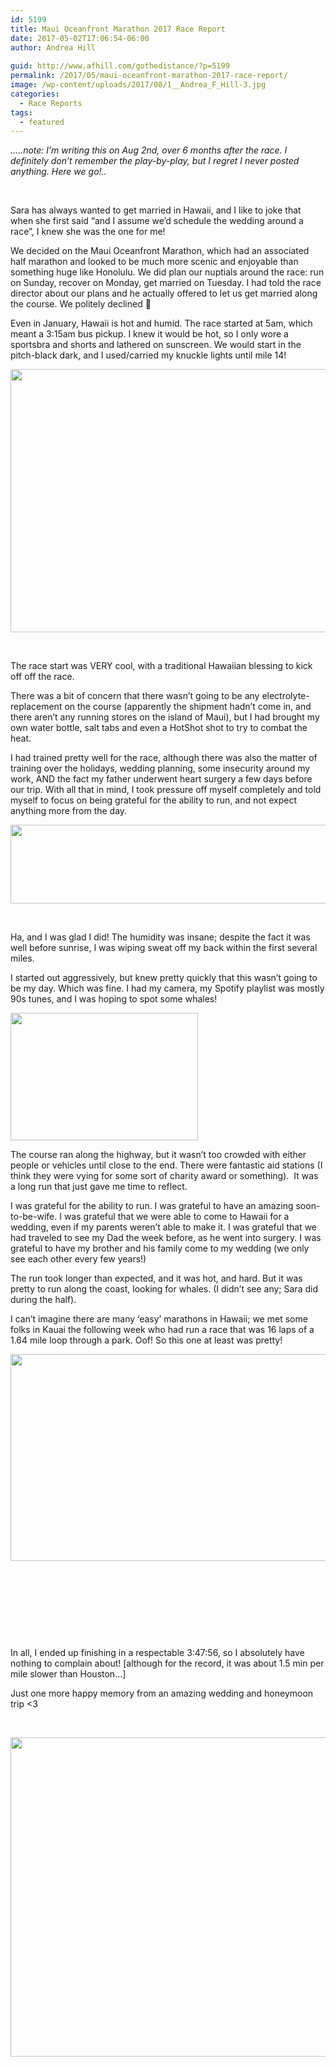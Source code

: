 ```yaml
---
id: 5199
title: Maui Oceanfront Marathon 2017 Race Report
date: 2017-05-02T17:06:54-06:00
author: Andrea Hill
  
guid: http://www.afhill.com/gothedistance/?p=5199
permalink: /2017/05/maui-oceanfront-marathon-2017-race-report/
image: /wp-content/uploads/2017/08/1__Andrea_F_Hill-3.jpg
categories:
  - Race Reports
tags:
  - featured
---
```

_&#8230;..note: I&#8217;m writing this on Aug 2nd, over 6 months after the race. I definitely don&#8217;t remember the play-by-play, but I regret I never posted anything. Here we go!.._

&nbsp;

Sara has always wanted to get married in Hawaii, and I like to joke that when she first said &#8220;and I assume we&#8217;d schedule the wedding around a race&#8221;, I knew she was the one for me!

We decided on the Maui Oceanfront Marathon, which had an associated half marathon and looked to be much more scenic and enjoyable than something huge like Honolulu. We did plan our nuptials around the race: run on Sunday, recover on Monday, get married on Tuesday. I had told the race director about our plans and he actually offered to let us get married along the course. We politely declined 🙂

Even in January, Hawaii is hot and humid. The race started at 5am, which meant a 3:15am bus pickup. I knew it would be hot, so I only wore a sportsbra and shorts and lathered on sunscreen. We would start in the pitch-black dark, and I used/carried my knuckle lights until mile 14!

[<img class="aligncenter size-large wp-image-5200" src="http://www.afhill.com/gothedistance/wp-content/uploads/2017/08/Photo_in_Trip_to_Hawaii_-_Google_Photos-1024x695.jpg" alt="" width="620" height="421" srcset="http://www.afhill.com/gothedistance/wp-content/uploads/2017/08/Photo_in_Trip_to_Hawaii_-_Google_Photos-1024x695.jpg 1024w, http://www.afhill.com/gothedistance/wp-content/uploads/2017/08/Photo_in_Trip_to_Hawaii_-_Google_Photos-300x204.jpg 300w, http://www.afhill.com/gothedistance/wp-content/uploads/2017/08/Photo_in_Trip_to_Hawaii_-_Google_Photos-768x521.jpg 768w" sizes="(max-width: 620px) 100vw, 620px" />](http://www.afhill.com/gothedistance/wp-content/uploads/2017/08/Photo_in_Trip_to_Hawaii_-_Google_Photos.jpg)

&nbsp;

The race start was VERY cool, with a traditional Hawaiian blessing to kick off off the race.

There was a bit of concern that there wasn&#8217;t going to be any electrolyte-replacement on the course (apparently the shipment hadn&#8217;t come in, and there aren&#8217;t any running stores on the island of Maui), but I had brought my own water bottle, salt tabs and even a HotShot shot to try to combat the heat.

I had trained pretty well for the race, although there was also the matter of training over the holidays, wedding planning, some insecurity around my work, AND the fact my father underwent heart surgery a few days before our trip. With all that in mind, I took pressure off myself completely and told myself to focus on being grateful for the ability to run, and not expect anything more from the day.

[<img class="aligncenter wp-image-5208" src="http://www.afhill.com/gothedistance/wp-content/uploads/2017/08/1__Andrea_F_Hill-2.jpg" alt="" width="518" height="126" srcset="http://www.afhill.com/gothedistance/wp-content/uploads/2017/08/1__Andrea_F_Hill-2.jpg 1020w, http://www.afhill.com/gothedistance/wp-content/uploads/2017/08/1__Andrea_F_Hill-2-300x73.jpg 300w, http://www.afhill.com/gothedistance/wp-content/uploads/2017/08/1__Andrea_F_Hill-2-768x187.jpg 768w" sizes="(max-width: 518px) 100vw, 518px" />](http://www.afhill.com/gothedistance/wp-content/uploads/2017/08/1__Andrea_F_Hill-2.jpg)

&nbsp;

Ha, and I was glad I did! The humidity was insane; despite the fact it was well before sunrise, I was wiping sweat off my back within the first several miles.

I started out aggressively, but knew pretty quickly that this wasn&#8217;t going to be my day. Which was fine. I had my camera, my Spotify playlist was mostly 90s tunes, and I was hoping to spot some whales!

[<img class="size-medium wp-image-5204 aligncenter" src="http://www.afhill.com/gothedistance/wp-content/uploads/2017/08/Photo_in_Trip_to_Hawaii_-_Google_Photos-1-300x204.jpg" alt="" width="300" height="204" srcset="http://www.afhill.com/gothedistance/wp-content/uploads/2017/08/Photo_in_Trip_to_Hawaii_-_Google_Photos-1-300x204.jpg 300w, http://www.afhill.com/gothedistance/wp-content/uploads/2017/08/Photo_in_Trip_to_Hawaii_-_Google_Photos-1-768x522.jpg 768w, http://www.afhill.com/gothedistance/wp-content/uploads/2017/08/Photo_in_Trip_to_Hawaii_-_Google_Photos-1-1024x696.jpg 1024w" sizes="(max-width: 300px) 100vw, 300px" />](http://www.afhill.com/gothedistance/wp-content/uploads/2017/08/Photo_in_Trip_to_Hawaii_-_Google_Photos-1.jpg)

The course ran along the highway, but it wasn&#8217;t too crowded with either people or vehicles until close to the end. There were fantastic aid stations (I think they were vying for some sort of charity award or something).  It was a long run that just gave me time to reflect.

I was grateful for the ability to run. I was grateful to have an amazing soon-to-be-wife. I was grateful that we were able to come to Hawaii for a wedding, even if my parents weren&#8217;t able to make it. I was grateful that we had traveled to see my Dad the week before, as he went into surgery. I was grateful to have my brother and his family come to my wedding (we only see each other every few years!)

The run took longer than expected, and it was hot, and hard. But it was pretty to run along the coast, looking for whales. (I didn&#8217;t see any; Sara did during the half).

I can&#8217;t imagine there are many &#8216;easy&#8217; marathons in Hawaii; we met some folks in Kauai the following week who had run a race that was 16 laps of a 1.64 mile loop through a park. Oof! So this one at least was pretty!

[<img class="alignright size-large wp-image-5205" src="http://www.afhill.com/gothedistance/wp-content/uploads/2017/08/Maui_Oceanfront_Marathon___Run___Strava-1-1024x547.jpg" alt="" width="620" height="331" srcset="http://www.afhill.com/gothedistance/wp-content/uploads/2017/08/Maui_Oceanfront_Marathon___Run___Strava-1-1024x547.jpg 1024w, http://www.afhill.com/gothedistance/wp-content/uploads/2017/08/Maui_Oceanfront_Marathon___Run___Strava-1-300x160.jpg 300w, http://www.afhill.com/gothedistance/wp-content/uploads/2017/08/Maui_Oceanfront_Marathon___Run___Strava-1-768x411.jpg 768w" sizes="(max-width: 620px) 100vw, 620px" />](http://www.afhill.com/gothedistance/wp-content/uploads/2017/08/Maui_Oceanfront_Marathon___Run___Strava-1.jpg)

&nbsp;

&nbsp;

&nbsp;

&nbsp;

In all, I ended up finishing in a respectable 3:47:56, so I absolutely have nothing to complain about! [although for the record, it was about 1.5 min per mile slower than Houston&#8230;]

Just one more happy memory from an amazing wedding and honeymoon trip <3

&nbsp;

[<img class="aligncenter wp-image-5207" src="http://www.afhill.com/gothedistance/wp-content/uploads/2017/08/1__Andrea_F_Hill-1.jpg" alt="" width="514" height="511" srcset="http://www.afhill.com/gothedistance/wp-content/uploads/2017/08/1__Andrea_F_Hill-1.jpg 1014w, http://www.afhill.com/gothedistance/wp-content/uploads/2017/08/1__Andrea_F_Hill-1-150x150.jpg 150w, http://www.afhill.com/gothedistance/wp-content/uploads/2017/08/1__Andrea_F_Hill-1-300x298.jpg 300w, http://www.afhill.com/gothedistance/wp-content/uploads/2017/08/1__Andrea_F_Hill-1-768x763.jpg 768w, http://www.afhill.com/gothedistance/wp-content/uploads/2017/08/1__Andrea_F_Hill-1-36x36.jpg 36w, http://www.afhill.com/gothedistance/wp-content/uploads/2017/08/1__Andrea_F_Hill-1-115x115.jpg 115w" sizes="(max-width: 514px) 100vw, 514px" />](http://www.afhill.com/gothedistance/wp-content/uploads/2017/08/1__Andrea_F_Hill-1.jpg)